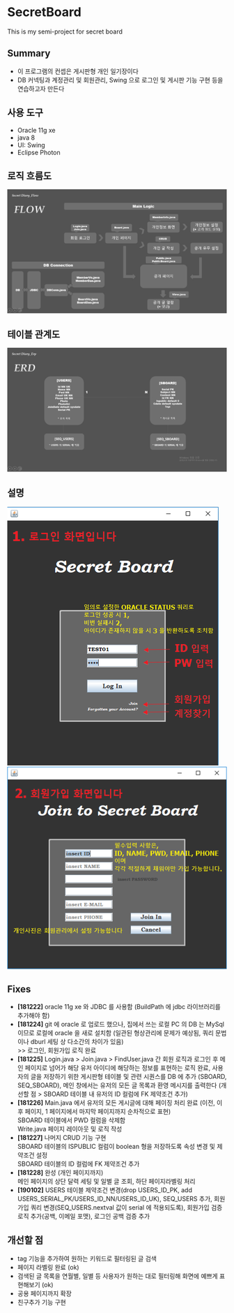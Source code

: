 ﻿# SecretBoard
This is my semi-project for secret board

## Summary

- 이 프로그램의 컨셉은 게시판형 개인 일기장이다
- DB 커넥팅과 계정관리 및 회원관리, Swing 으로 로그인 및 게시판 기능 구현 등을 연습하고자 만든다

## 사용 도구

- Oracle 11g xe
- java 8
- UI: Swing
- Eclipse Photon

## 로직 흐름도

![flow](https://github.com/daesungRa/SecretBoard/blob/master/content/projectArchi/sd3.png)

## 테이블 관계도

![erd](https://github.com/daesungRa/SecretBoard/blob/master/content/projectArchi/sd4.png)

## 설명

![Login](https://github.com/daesungRa/SecretBoard/blob/master/content/중간결과물/Login.png)
![Join](https://github.com/daesungRa/SecretBoard/blob/master/content/중간결과물/Join.png)


## Fixes

- <strong>[181222]</strong> oracle 11g xe 와 JDBC 를 사용함 (BuildPath 에 jdbc 라이브러리를 추가해야 함)
- <strong>[181224]</strong> git 에 oracle 로 업로드 했으나, 집에서 쓰는 로컬 PC 의 DB 는 MySql 이므로 로컬에 oracle 을 새로 설치함 (일관된 형상관리에 문제가 예상됨, 쿼리 문법이나 dburl 세팅 상 다소간의 차이가 있음)<br/> >> 로그인, 회원가입 로직 완료
- <strong>[181225]</strong> Login.java > Join.java > FindUser.java 간 회원 로직과 로그인 후 메인 페이지로 넘어가 해당 유저 아이디에 해당하는 정보를 표현하는 로직 완료, 사용자의 글을 저장하기 위한 게시판형 테이블 및 관련 시퀀스를 DB 에 추가 (SBOARD, SEQ_SBOARD), 메인 창에서는 유저의 모든 글 목록과 환영 메시지를 출력한다 (개선할 점 > SBOARD 테이블 내 유저의 ID 컬럼에 FK 제약조건 추가)
- <strong>[181226]</strong> Main.java 에서 유저의 모든 게시글에 대해 페이징 처리 완료 (이전, 이후 페이지, 1 페이지에서 마지막 페이지까지 순차적으로 표현)<br/>SBOARD 테이블에서 PWD 컬럼을 삭제함<br/>Write.java 페이지 레이아웃 및 로직 작성
- <strong>[181227]</strong> 나머지 CRUD 기능 구현<br/>SBOARD 테이블의 ISPUBLIC 컬럼이 boolean 형을 저장하도록 속성 변경 및 제약조건 설정<br/>SBOARD 테이블의 ID 컬럼에 FK 제약조건 추가
- <strong>[181228]</strong> 완성 (개인 페이지까지)<br>메인 페이지의 상단 달력 세팅 및 일별 글 조회, 하단 페이지라벨링 처리
- <strong>[190102]</strong> USERS 테이블 제약조건 변경(drop USERS_ID_PK, add USERS_SERIAL_PK/USERS_ID_NN/USERS_ID_UK), SEQ_USERS 추가, 회원가입 쿼리 변경(SEQ_USERS.nextval 값이 serial 에 적용되도록), 회원가입 검증 로직 추가(공백, 이메일 포맷), 로그인 공백 검증 추가

## 개선할 점

- tag 기능을 추가하여 원하는 키워드로 필터링된 글 검색
- 페이지 라벨링 완료 (ok)
- 검색된 글 목록을 연월별, 일별 등 사용자가 원하는 대로 필터링해 화면에 예쁘게 표현해보기 (ok)
- 공용 페이지까지 확장
- 친구추가 기능 구현